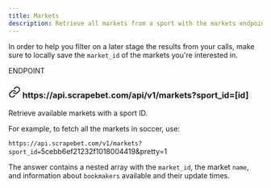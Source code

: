 ```yaml
---
title: Markets
description: Retrieve all markets from a sport with the markets endpoint.
---
```

In order to help you filter on a later stage the results from your calls, make sure to locally save the `market_id` of the markets you're interested in.

<div class="card endpoint">
  <span class="ribbon"><span>ENDPOINT</span></span>
  <div class="card-body">
    <h3><svg xmlns="http://www.w3.org/2000/svg" width="24" height="24" viewBox="0 0 24 24" fill="none" stroke="currentColor" stroke-width="2" stroke-linecap="round" stroke-linejoin="round" class="feather feather-link"><path d="M10 13a5 5 0 0 0 7.54.54l3-3a5 5 0 0 0-7.07-7.07l-1.72 1.71"></path><path d="M14 11a5 5 0 0 0-7.54-.54l-3 3a5 5 0 0 0 7.07 7.07l1.71-1.71"></path></svg> https://api.scrapebet.com/api/v1/markets?sport_id=[id]</h3>
    <div class="desc lead">Retrieve available markets with a sport ID.</div>
  </div>
</div>

For example, to fetch all the markets in soccer, use:

`https://api.scrapebet.com/v1/markets?sport_id=`5cebb6ef21232f1018004419\&pretty=1

The answer contains a nested array with the `market_id`, the market `name`, and information about `bookmakers` available and their update times.
